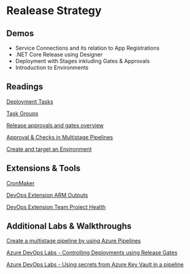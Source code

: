 # Realease Strategy

## Demos

- Service Connections and its relation to App Registrations
- .NET Core Release using Designer
- Deployment with Stages inkluding Gates & Approvals
- Introduction to Environments

## Readings

[Deployment Tasks](https://docs.microsoft.com/en-us/azure/devops/pipelines/tasks/deploy/app-center-distribute?view=azure-devops)

[Task Groups](https://docs.microsoft.com/en-us/azure/devops/pipelines/library/task-groups?view=azure-devops)

[Release approvals and gates overview](https://docs.microsoft.com/en-us/azure/devops/pipelines/release/approvals/?view=azure-devops)

[Approval & Checks in Multistage Pipelines](https://docs.microsoft.com/en-us/azure/devops/pipelines/process/approvals?view=azure-devops&tabs=check-pass)

[Create and target an Environment](https://docs.microsoft.com/en-us/azure/devops/pipelines/process/environments?view=azure-devops)

## Extensions & Tools

[CronMaker](http://www.cronmaker.com/)

[DevOps Extension ARM Outputs](https://marketplace.visualstudio.com/items?itemName=keesschollaart.arm-outputs)

[DevOps Extension Team Project Health](https://marketplace.visualstudio.com/items?itemName=ms-devlabs.TeamProjectHealth)

## Additional Labs & Walkthroughs

[Create a multistage pipeline by using Azure Pipelines](https://docs.microsoft.com/en-us/learn/modules/create-multi-stage-pipeline/)

[Azure DevOps Labs - Controlling Deployments using Release Gates](https://azuredevopslabs.com/labs/vstsextend/releasegates/)

[Azure DevOps Labs - Using secrets from Azure Key Vault in a pipeline](https://azuredevopslabs.com/labs/vstsextend/azurekeyvault/)
